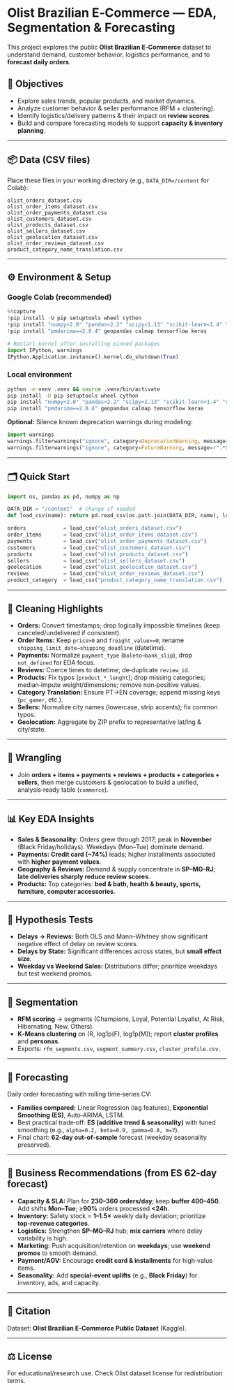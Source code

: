# Olist Brazilian E‑Commerce — EDA, Segmentation & Forecasting

This project explores the public **Olist Brazilian E‑Commerce** dataset to understand demand, customer behavior, logistics performance, and to **forecast daily orders**.

## 🎯 Objectives
- Explore sales trends, popular products, and market dynamics.  
- Analyze customer behavior & seller performance (RFM + clustering).  
- Identify logistics/delivery patterns & their impact on **review scores**.  
- Build and compare forecasting models to support **capacity & inventory planning**.

---

## 📦 Data (CSV files)
Place these files in your working directory (e.g., `DATA_DIR=/content` for Colab):

```
olist_orders_dataset.csv
olist_order_items_dataset.csv
olist_order_payments_dataset.csv
olist_customers_dataset.csv
olist_products_dataset.csv
olist_sellers_dataset.csv
olist_geolocation_dataset.csv
olist_order_reviews_dataset.csv
product_category_name_translation.csv
```

---

## ⚙️ Environment & Setup

### Google Colab (recommended)
```python
%%capture
!pip install -U pip setuptools wheel cython
!pip install "numpy<2.0" "pandas<2.2" "scipy<1.13" "scikit-learn<1.4" "statsmodels<0.15"
!pip install "pmdarima==2.0.4" geopandas calmap tensorflow keras

# Restart kernel after installing pinned packages
import IPython, warnings
IPython.Application.instance().kernel.do_shutdown(True)
```

### Local environment
```bash
python -m venv .venv && source .venv/bin/activate
pip install -U pip setuptools wheel cython
pip install "numpy<2.0" "pandas<2.2" "scipy<1.13" "scikit-learn<1.4" "statsmodels<0.15"
pip install "pmdarima==2.0.4" geopandas calmap tensorflow keras
```

**Optional:** Silence known deprecation warnings during modeling:
```python
import warnings
warnings.filterwarnings("ignore", category=DeprecationWarning, message=r".*ndim > 0 to a scalar.*")
warnings.filterwarnings("ignore", category=FutureWarning, message=r".*Series.__getitem__ treating keys as positions.*")
```

---

## 🗂️ Quick Start 
```python
import os, pandas as pd, numpy as np

DATA_DIR = "/content"  # change if needed
def load_csv(name): return pd.read_csv(os.path.join(DATA_DIR, name), low_memory=False)

orders            = load_csv("olist_orders_dataset.csv")
order_items       = load_csv("olist_order_items_dataset.csv")
payments          = load_csv("olist_order_payments_dataset.csv")
customers         = load_csv("olist_customers_dataset.csv")
products          = load_csv("olist_products_dataset.csv")
sellers           = load_csv("olist_sellers_dataset.csv")
geolocation       = load_csv("olist_geolocation_dataset.csv")
reviews           = load_csv("olist_order_reviews_dataset.csv")
product_category  = load_csv("product_category_name_translation.csv")
```

---

## 🧼 Cleaning Highlights
- **Orders:** Convert timestamps; drop logically impossible timelines (keep canceled/undelivered if consistent).  
- **Order Items:** Keep `price>0` and `freight_value>=0`; rename `shipping_limit_date→shipping_deadline` (datetime).  
- **Payments:** Normalize `payment_type` (`boleto→bank_slip`), drop `not_defined` for EDA focus.  
- **Reviews:** Coerce times to datetime; de‑duplicate `review_id`.  
- **Products:** Fix typos (`product_*_lenght`); drop missing categories; median‑impute weight/dimensions; remove non‑positive values.  
- **Category Translation:** Ensure PT→EN coverage; append missing keys (`pc_gamer`, etc.).  
- **Sellers:** Normalize city names (lowercase, strip accents); fix common typos.  
- **Geolocation:** Aggregate by ZIP prefix to representative lat/lng & city/state.

---

## 🔗 Wrangling
- Join **orders + items + payments + reviews + products + categories + sellers**, then merge customers & geolocation to build a unified, analysis‑ready table (`commerce`).

---

## 📊 Key EDA Insights
- **Sales & Seasonality:** Orders grew through 2017; peak in **November** (Black Friday/holidays). Weekdays (Mon–Tue) dominate demand.  
- **Payments:** **Credit card (~74%)** leads; higher installments associated with **higher payment values**.  
- **Geography & Reviews:** Demand & supply concentrate in **SP–MG–RJ**; **late deliveries sharply reduce review scores**.  
- **Products:** Top categories: **bed & bath, health & beauty, sports, furniture, computer accessories**.

---

## 🧪 Hypothesis Tests 
- **Delays → Reviews:** Both OLS and Mann–Whitney show significant negative effect of delay on review scores.  
- **Delays by State:** Significant differences across states, but **small effect size**.  
- **Weekday vs Weekend Sales:** Distributions differ; prioritize weekdays but test weekend promos.

---

## 👥 Segmentation
- **RFM scoring** → segments (Champions, Loyal, Potential Loyalist, At Risk, Hibernating, New, Others).  
- **K‑Means clustering** on (R, log1p(F), log1p(M)); report **cluster profiles** and **personas**.  
- Exports: `rfm_segments.csv`, `segment_summary.csv`, `cluster_profile.csv`.

---

## 🔮 Forecasting
Daily order forecasting with rolling time‑series CV:
- **Families compared:** Linear Regression (lag features), **Exponential Smoothing (ES)**, Auto‑ARIMA, LSTM.  
- Best practical trade‑off: **ES (additive trend & seasonality)** with tuned smoothing (e.g., `alpha=0.2, beta=0.0, gamma=0.8, m=7`).  
- Final chart: **62‑day out‑of‑sample** forecast (weekday seasonality preserved).

---

## 🧭 Business Recommendations (from ES 62‑day forecast)
- **Capacity & SLA:** Plan for **230–360 orders/day**; keep **buffer 400–450**. Add shifts **Mon–Tue**; ≥**90%** orders processed **<24h**.  
- **Inventory:** Safety stock = **1–1.5×** weekly daily deviation; prioritize **top‑revenue categories**.  
- **Logistics:** Strengthen **SP–MG–RJ** hub; **mix carriers** where delay variability is high.  
- **Marketing:** Push acquisition/retention on **weekdays**; use **weekend promos** to smooth demand.  
- **Payment/AOV:** Encourage **credit card & installments** for high‑value items.  
- **Seasonality:** Add **special‑event uplifts** (e.g., **Black Friday**) for inventory, ads, and capacity.

---

## 📝 Citation
Dataset: **Olist Brazilian E‑Commerce Public Dataset** (Kaggle).

---

## ⚖️ License
For educational/research use. Check Olist dataset license for redistribution terms.

